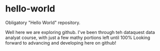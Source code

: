# hello-world
Obligatory "Hello World" repository. 

Well here we are exploring github. I've been through teh dataquest data analyat course, with just a few mathy portions left until 100%
Looking forward to advancing and developing here on github!
